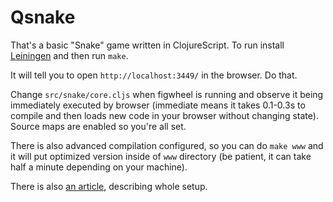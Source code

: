 # Qsnake

That's a basic "Snake" game written in ClojureScript. To run install
[Leiningen](http://leiningen.org/#install) and then run `make`.

It will tell you to open `http://localhost:3449/` in the browser. Do that.

Change `src/snake/core.cljs` when figwheel is running and observe it being
immediately executed by browser (immediate means it takes 0.1-0.3s to compile
and then loads new code in your browser without changing state). Source maps are
enabled so you're all set.

There is also advanced compilation configured, so you can do `make www` and it
will put optimized version inside of `www` directory (be patient, it can take
half a minute depending on your machine).

There is also [an article](http://solovyov.net/en/2014/cljs-start/), describing
whole setup.

